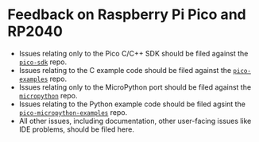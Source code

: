 # Feedback on Raspberry Pi Pico and RP2040

* Issues relating only to the Pico C/C++ SDK should be filed against the [`pico-sdk`](https://github.com/raspberrypi/pico-sdk) repo.
* Issues relating to the C example code should be filed against the [`pico-examples`](https://github.com/raspberrypi/pico-examples) repo.
* Issues relating only to the MicroPython port should be filed against the [`micropython`](https://github.com/raspberrypi/micropython) repo.
* Issues relating to the Python example code should be filed agsint the [`pico-micropython-examples`](https://github.com/raspberrypi/pico-micropython-examples) repo.
* All other issues, including documentation, other user-facing issues like IDE problems, should be filed here.

